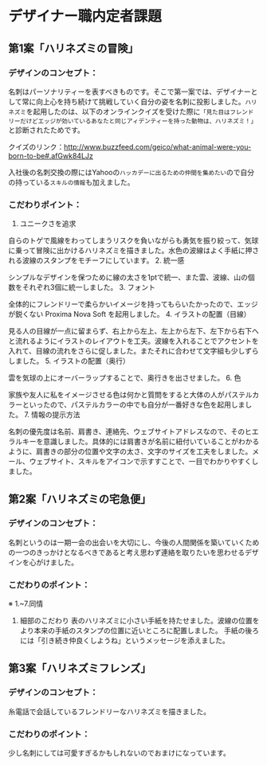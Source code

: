 # デザイナー職内定者課題

## 第1案「ハリネズミの冒険」

### デザインのコンセプト：
名刺はパーソナリティーを表すべきものです。そこで第一案では、デザイナーとして常に向上心を持ち続けて挑戦していく自分の姿を名刺に投影しました。`ハリネズミ`を起用したのは、以下のオンラインクイズを受けた際に`「見た目はフレンドリーだけどエッジが効いているあなたと同じアィデンティーを持った動物は、ハリネズミ！」`と診断されたためです。

クイズのリンク：http://www.buzzfeed.com/geico/what-animal-were-you-born-to-be#.afGwk84LJz

入社後の名刺交換の際にはYahooの`ハッカデーに出るための仲間を集めたい`ので自分の持っている`スキルの情報`も加えました。


### こだわりポイント：
1. ユニークさを追求

自らのトゲで風線をわってしまうリスクを負いながらも勇気を振り絞って、気球に乗って冒険に出かけるハリネズミを描きました。水色の波線はよく手紙に押される波線のスタンプをモチーフにしています。
2. 統一感

シンプルなデザインを保つために線の太さを1ptで統一、また雲、波線、山の個数をそれぞれ3個に統一しました。
3. フォント

全体的にフレンドリーで柔らかいイメージを持ってもらいたかったので、エッジが鋭くない Proxima Nova Soft を起用しました。
4. イラストの配置（目線）

見る人の目線が一点に留まらず、右上から左上、左上から左下、左下から右下へと流れるようにイラストのレイアウトを工夫。波線を入れることでアクセントを入れて、目線の流れをさらに促しました。またそれに合わせて文字組も少しずらしました。
5. イラストの配置（奥行）

雲を気球の上にオーバーラップすることで、奥行きを出させました。
6. 色

家族や友人に私をイメージさせる色は何かと質問をすると大体の人がパステルカラーといったので、パステルカラーの中でも自分が一番好きな色を起用しました。
7. 情報の提示方法

名刺の優先度は名前、肩書き、連絡先、ウェブサイトアドレスなので、そのヒエラルキーを意識しました。具体的には肩書きが名前に紐付いていることがわかるように、肩書きの部分の位置や文字の太さ、文字のサイズを工夫をしました。メール、ウェブサイト、スキルをアイコンで示すすことで、一目でわかりやすくしました。

## 第2案「ハリネズミの宅急便」

### デザインのコンセプト：
名刺というのは一期一会の出会いを大切にし、今後の人間関係を築いていくための一つのきっかけとなるべきであると考え思わず連絡を取りたいを思わせるデザインを心がけました。

### こだわりのポイント：
※ 1.~7.同情
1. 細部のこだわり
表のハリネズミに小さい手紙を持たせました。波線の位置をより本来の手紙のスタンプの位置に近いところに配置しました。
手紙の後ろには「引き続き仲良くしようね」というメッセージを添えました。

## 第3案「ハリネズミフレンズ」
### デザインのコンセプト：
糸電話で会話しているフレンドリーなハリネズミを描きました。
### こだわりのポイント：
少し名刺にしては可愛すぎるかもしれないのでおまけになっています。